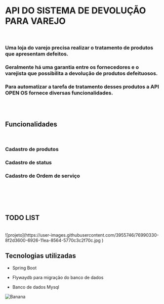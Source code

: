 <h1>API DO SISTEMA DE DEVOLUÇÃO PARA VAREJO</h1>
</br>
<h3>Uma loja do varejo precisa realizar o tratamento de produtos que apresentam defeitos.</h3>
<h3>Geralmente há uma garantia entre os fornecedores e o varejista que possibilita a devolução de produtos defeituosos.</h3>
<h3>Para automatizar a tarefa de tratamento desses produtos a API OPEN OS fornece diversas funcionalidades.</h3>
</br>
</br>
<h2> Funcionalidades</h2>
</br>
<h3>Cadastro de produtos</h3>
<h3>Cadastro de status</h3>
<h3>Cadastro de Ordem de serviço</h3>
</br>
</br>
</br>
</br>
<h2> TODO LIST</h2>
</br>
![projeto](https://user-images.githubusercontent.com/3955746/76990330-8f2d3600-6926-11ea-8564-5770c3c2f70c.jpg )

<h2> Tecnologias utilizadas</h2>

<ul>
	<li>Spring Boot</li>
</ul>

<ul>	
	<li>Flywaydb para migração do banco de dados</li>
</ul>

<ul>	
	<li>Banco de dados Mysql</li>
</ul>	


![Banana](https://user-images.githubusercontent.com/3955746/76990330-8f2d3600-6926-11ea-8564-5770c3c2f70c.jpg "Olha a banana dançando!")